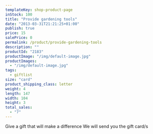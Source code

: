 ```yaml
---
templateKey: shop-product-page
inStock: 100
title: "Provide gardening tools"
date: "2013-03-31T21:21:25+01:00"
publish: true
price: 15
salePrice: 0
permalink: /product/provide-gardening-tools
description: ""
productId: "2183"
productImage: "/img/default-image.jpg"
productImages:
  - "/img/default-image.jpg"
tags:
  - giftlist
size: "card"
product_shipping_class: letter
weight: 4
length: 147
width: 104
height: 3
total_sales:
  - "7"
---
```


Give a gift that will make a difference We will send you the gift card/s
